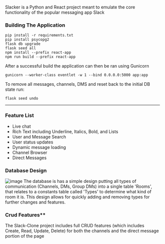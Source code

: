 
Slacker is a Python and React project meant to emulate the core functionality of the popular messaging app Slack
 
### Building The Application 

    pip install -r requirements.txt   
    pip install psycopg2 
    flask db upgrade
    flask seed all
    npm install --prefix react-app
    npm run build --prefix react-app

After a successful build the application can then be ran using Gunicorn

    gunicorn --worker-class eventlet -w 1 --bind 0.0.0.0:5000 app:app
To remove all messages, channels, DMS and reset back to the initial DB state run:

    flask seed undo

---

### Feature List

 - Live chat
 - Rich Text including Underline, Italics, Bold, and Lists
 - User and Message Search
 - User status updates
 - Dynamic message loading
 - Channel Browser
 - Direct Messages

### Database Design

![image](https://user-images.githubusercontent.com/4108484/232324020-3d717378-198d-49aa-ab59-6d9e2ed00909.png)
The database is has a simple design putting all types of communication (Channels, DMs, Group DMs) into a single table 'Rooms', that relates to a constants table called 'Types' to determine what kind of room it is. This design allows for quickly adding and removing types for further changes and features.

### Crud Features**
The Slack-Clone project includes full CRUD features (which includes Create, Read, Update, Delete) for both the channels and the direct message portion of the page
